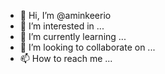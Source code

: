 - 👋 Hi, I’m @aminkeerio
- 👀 I’m interested in ...
- 🌱 I’m currently learning ...
- 💞️ I’m looking to collaborate on ...
- 📫 How to reach me ...

<!---
aminkeerio/aminkeerio is a ✨ special ✨ repository because its `README.md` (this file) appears on your GitHub profile.
You can click the Preview link to take a look at your changes.
--->
